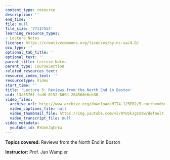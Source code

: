 ```yaml
---
content_type: resource
description: ''
end_time: ''
file: null
file_size: '77117554'
learning_resource_types:
- Lecture Notes
license: https://creativecommons.org/licenses/by-nc-sa/4.0/
ocw_type: ''
optional_tab_title: ''
optional_text: ''
parent_title: Lecture Notes
parent_type: CourseSection
related_resources_text: ''
resource_index_text: ''
resourcetype: Video
start_time: ''
title: 'Lecture 5: Reviews from the North End in Boston'
uid: 13a5576f-fcd6-0152-689d-284560e6eb38
video_files:
  archive_url: http://www.archive.org/download/MIT4.125F02/5-northendboston-220k.mp4
  video_captions_file: null
  video_thumbnail_file: https://img.youtube.com/vi/RYUokJgCnYw/default.jpg
  video_transcript_file: null
video_metadata:
  youtube_id: RYUokJgCnYw
---
```


**Topics covered:** Reviews from the North End in Boston

**Instructor:** Prof. Jan Wampler

